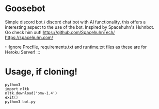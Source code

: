 ﻿# Goosebot

Simple discord bot / discord chat bot with AI functionality, this offers a interesting aspect to the use of the bot. Inspired by Spacehuhn's Huhnbot. Go check him out! https://github.com/SpacehuhnTech/ https://spacehuhn.com/ 

:::Ignore Procfile, requirements.txt and runtime.txt files as these are for Heroku Server! :::

# Usage, if cloning!
```
python3
import nltk
nltk.download('omw-1.4')
exit()
python3 bot.py
```
